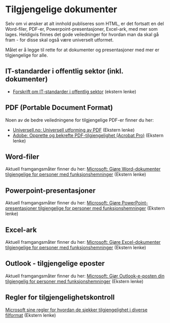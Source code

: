 # Tilgjengelige dokumenter
<p class="typo-ingress">Selv om vi ønsker at alt innhold publiseres som HTML, er det fortsatt en del Word-filer, PDF-er, Powerpoint-presentasjoner, Excel-ark, med mer som lages. Heldigvis finnes det gode veiledninger for hvordan man da skal gå fram - for disse skal også være universelt utformet.</p>

Målet er å legge til rette for at dokumenter og presentasjoner med mer er tilgjengelige for alle.

## IT-standarder i offentlig sektor (inkl. dokumenter)
* [Forskrift om IT-standarder i offentlig sektor](https://lovdata.no/dokument/LTI/forskrift/2013-03-15-285) (ekstern lenke)

## PDF (Portable Document Format)
Noen av de bedre veiledningene for tilgjengelige PDF-er finner du her:
* [Universell.no: Universell utforming av PDF](https://www.universell.no/uupdf/) (Ekstern lenke)
* [Adobe: Opprette og bekrefte PDF-tilgjengelighet (Acrobat Pro)](https://helpx.adobe.com/no/acrobat/using/create-verify-pdf-accessibility.html) (Ekstern lenke)

## Word-filer
Aktuell framgangsmåter finner du her:
[Microsoft: Gjøre Word-dokumenter tilgjengelige for personer med funksjonshemninger](https://support.microsoft.com/nb-no/office/gj%C3%B8re-word-dokumenter-tilgjengelige-for-personer-med-funksjonshemninger-d9bf3683-87ac-47ea-b91a-78dcacb3c66d#PickTab=Windows) (Ekstern lenke)

## Powerpoint-presentasjoner
Aktuell framgangsmåter finner du her:
[Microsoft: Gjøre PowerPoint-presentasjoner tilgjengelige for personer med funksjonshemninger](https://support.microsoft.com/nb-no/office/gj%C3%B8re-powerpoint-presentasjoner-tilgjengelige-for-personer-med-funksjonshemninger-6f7772b2-2f33-4bd2-8ca7-dae3b2b3ef25#picktab=windows) (Ekstern lenke)

## Excel-ark
Aktuell framgangsmåter finner du her:
[Microsoft: Gjøre Excel-dokumenter tilgjengelige for personer med funksjonshemninger](https://support.microsoft.com/nb-no/office/gj%C3%B8re-excel-dokumenter-tilgjengelige-for-personer-med-funksjonshemninger-6cc05fc5-1314-48b5-8eb3-683e49b3e593#picktab=windows) (Ekstern lenke)

## Outlook - tilgjengelige eposter
Aktuell framgangsmåter finner du her:
[Microsoft: Gjør Outlook-e-posten din tilgjengelig for personer med funksjonshemninger](https://support.microsoft.com/nb-no/office/gj%C3%B8r-outlook-e-posten-din-tilgjengelig-for-personer-med-funksjonshemninger-71ce71f4-7b15-4b7a-a2e3-cf91721bbacb#picktab=windows) (Ekstern lenke)

## Regler for tilgjengelighetskontroll
[Microsoft sine regler for hvordan de sjekker tilgjengelighet i diverse filformat](https://support.microsoft.com/nb-no/office/regler-for-tilgjengelighetskontroll-651e08f2-0fc3-4e10-aaca-74b4a67101c1) (Ekstern lenke)